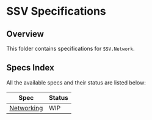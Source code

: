 # SSV Specifications

## Overview

This folder contains specifications for `SSV.Network`.

## Specs Index

All the available specs and their status are listed below:

| Spec                          | Status |
| ---                           | ---    |
| [Networking](./NETWORKING.md) | WIP    |

